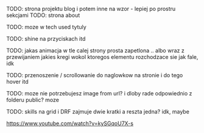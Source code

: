 TODO: strona projektu blog i potem inne na wzor - lepiej po prostru sekcjami
TODO: strona about

TODO: moze w tech used tytuly

TODO: shine na przyciskach itd

TODO: jakas animacja w tle calej strony prosta zapetlona
.. albo wraz z przewijaniem jakies kregi wokol ktoregos elementu rozchodzace sie jak fale, idk

TODO: przenoszenie / scrollowanie do naglowkow na stronie i do tego hover itd

TODO: moze nie potrzebujesz image from url? i dloby rade odpowiednio z folderu public? moze

TODO: skills na grid i DRF zajmuje dwie kratki a reszta jedna? idk, maybe


https://www.youtube.com/watch?v=kySGqoU7X-s